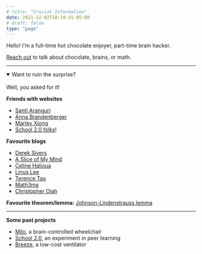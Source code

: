 ```yaml
---
# title: "Crucial Information"
date: 2021-12-02T18:19:31-05:00
# draft: false
type: "page"
---
```


Hello! I'm a full-time hot chocolate enjoyer, part-time brain hacker.

[Reach out](mailto:raphael.hotter@gmail.com?subject=Hello!!) to talk about chocolate, brains, or math.

---

<details open>
<summary>Want to ruin the surprise?</summary>
<br>
Well, you asked for it!
</details>


**Friends with websites**
* [Santi Aranguri](https://aranguri.wordpress.com/)
* [Anna Brandenberger](https://abrandenberger.github.io)
* [Marley Xiong](https://marleyx.com)
* [School 2.0 folks](https://bio.school2point0.com)!

**Favourite blogs**
* [Derek Sivers](https://sive.rs/)
* [A Slice of My Mind](https://mindslice.home.blog/)
* [Celine Halioua](https://www.celinehh.com/)
* [Linus Lee](https://thesephist.com/)
* [Terence Tao](https://terrytao.wordpress.com/)
* [Math3ma](https://www.math3ma.com/)
* [Christopher Olah](https://colah.github.io)

**Favourite theorem/lemma:** [Johnson-Lindenstrauss lemma](https://en.m.wikipedia.org/wiki/Johnson–Lindenstrauss_lemma)

---
**Some past projects**
* [Milo](https://www.youtube.com/watch?v=_46AoSnHCRo), a brain-controlled wheelchair
* [School 2.0](https://school2point0.com), an experiment in peer learning
* [Breeze](https://www.youtube.com/watch?v=5ufh_80dSsk&t=2s&ab_channel=Breeze), a low-cost ventilator